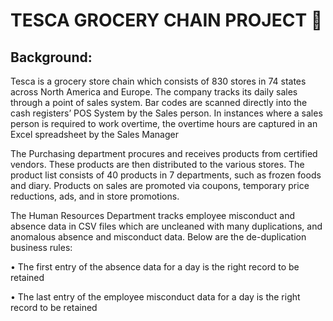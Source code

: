 # TESCA GROCERY CHAIN PROJECT 🏬

## Background:
Tesca is a grocery store chain which consists of 830 stores in 74 states across North America and Europe. The company tracks its daily sales through a point of sales system. Bar codes are scanned directly into the cash registers’ POS System by the Sales person. In instances where a sales person is required to work overtime, the overtime hours are captured in an Excel spreadsheet by the Sales Manager

The Purchasing department procures and receives products from certified vendors. These products are then distributed to the various stores. The product list consists of 40 products in 7 departments, such as frozen foods and diary. Products on sales are promoted via coupons, temporary price reductions, ads, and in store promotions.

The Human Resources Department tracks employee misconduct and absence data in CSV files which are uncleaned with many duplications, and anomalous absence and misconduct data.
Below are the de-duplication business rules:

• The first entry of the absence data for a day is the right record to be retained

• The last entry of the employee misconduct data for a day is the right record to be retained
